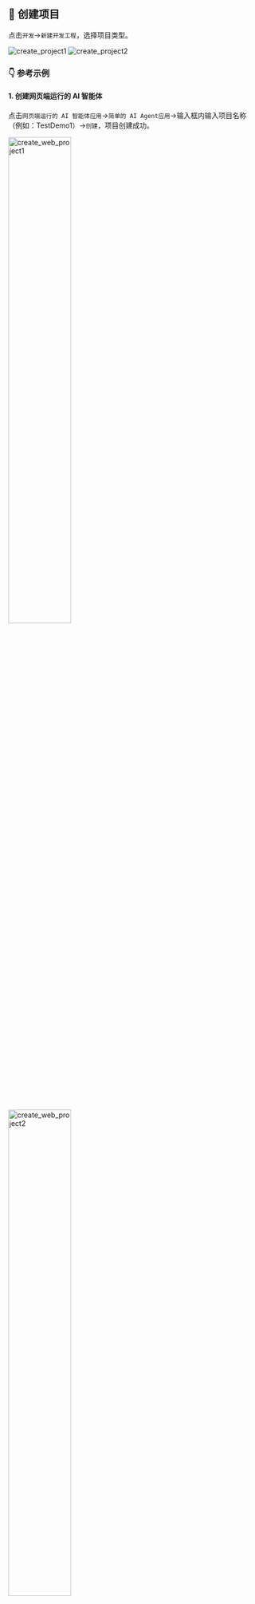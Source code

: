 ## 📝 创建项目 

点击`开发`->`新建开发工程`，选择项目类型。
<p>
    <img src="../assets/create_project1_cn.jpg" alt="create_project1" />
    <img src="../assets/create_project2_cn.jpg" alt="create_project2" />
</p>

### 👇 参考示例

#### 1. 创建网页端运行的 AI 智能体

点击`网页端运行的 AI 智能体应用`->`简单的 AI Agent应用`->输入框内输入项目名称（例如：TestDemo1）->`创建`，项目创建成功。
<p>
    <img src="../assets/create_web_project1_cn.jpg" alt="create_web_project1" width="50%"/>
    <img src="../assets/create_web_project2_cn.jpg" alt="create_web_project2" width="50%"/>
    <img src="../assets/create_web_project3_cn.jpg" alt="create_web_project3" width="50%"/>
</p>

在弹出页面，选择`在IDE中打开工程`，自动打开项目。
<p>
    <img src="../assets/create_web_project4_cn.jpg" alt="create_web_project4" />
    <img src="../assets/create_web_project5_cn.jpg" alt="create_web_project5" />
</p>

点击`调试 Agent `->`确定`，Agent启动成功。
<p>
    <img src="../assets/create_web_project6_cn.jpg" alt="create_web_project6" />
    <img src="../assets/create_web_project7_cn.jpg" alt="create_web_project7" width="50%"/>
    <img src="../assets/create_web_project8_cn.jpg" alt="create_web_project8" />
</p>

#### 2. 创建 Python AI 智能体

点击`后端 Python AI 智能体`->`空的 Python AI Agent`->输入框内输入项目名称（例如：TestDemo2）->`创建`，项目创建成功。
<p>
    <img src="../assets/create_python_project1_cn.jpg" alt="create_python_project1" width="50%"/>
    <img src="../assets/create_python_project2_cn.jpg" alt="create_python_project2" width="50%"/>
    <img src="../assets/create_python_project3_cn.jpg" alt="create_python_project3" width="50%"/>
</p>

在弹出页面，选择`在IDE中打开工程`，自动打开项目。
<p>
    <img src="../assets/create_python_project4_cn.jpg" alt="create_python_project4" />
    <img src="../assets/create_web_project5_cn.jpg" alt="create_python_project5" />
</p>

在页面底部工具栏区域，点击`与设备目录同步`按钮，在弹出框内Sync target一栏输入`AGENTS/TestDemo2`，点击`同步`按钮，再点击`确认`，创建的项目将会在本地目录进行同步。
<p>
    <img src="../assets/create_python_project6_cn.jpg" alt="create_python_project6" />
    <img src="../assets/create_python_project7_cn.jpg" alt="create_python_project7" width="60%"/>
     <img src="../assets/create_python_project8_cn.jpg" alt="create_python_project8" width="50%"/>
</p>

点击`调试 Agent `->`确定`，Agent启动成功。
<p>
    <img src="../assets/create_python_project9_cn.jpg" alt="create_python_project9" />
    <img src="../assets/create_python_project10_cn.jpg" alt="create_python_project10" width="50%"/>
     <img src="../assets/create_python_project11_cn.jpg" alt="create_python_project11" />
</p>



















